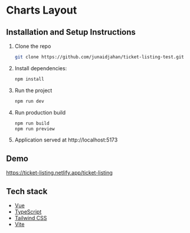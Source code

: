 # Charts Layout

## Installation and Setup Instructions

1. Clone the repo
   ```bash
   git clone https://github.com/junaidjahan/ticket-listing-test.git
   ```
2. Install dependencies:
   ```bash
   npm install
   ```
3. Run the project

   ```bash
   npm run dev
   ```

4. Run production build
   ```bash
   npm run build
   npm run preview
   ```
5. Application served at http://localhost:5173

## Demo

https://ticket-listing.netlify.app/ticket-listing

## Tech stack

- [Vue](https://vuejs.org/)
- [TypeScript](https://www.typescriptlang.org/)
- [Tailwind CSS](https://tailwindcss.com/)
- [Vite](https://vitejs.dev/)
